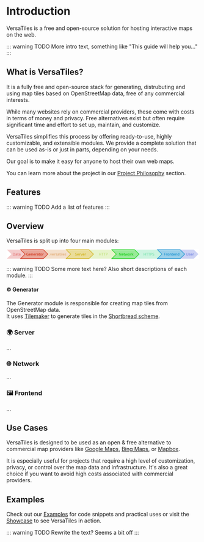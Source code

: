 # Introduction

VersaTiles is a free and open-source solution for hosting interactive maps on the web.

::: warning TODO
More intro text, something like "This guide will help you..."
:::

## What is VersaTiles?

It is a fully free and open-source stack for generating, distrubuting and using map tiles based on OpenStreetMap data, free of any commercial interests.

While many websites rely on commercial providers, these come with costs in terms of money and privacy. Free alternatives exist but often require significant time and effort to set up, maintain, and customize.

VersaTiles simplifies this process by offering ready-to-use, highly customizable, and extensible modules. We provide a complete solution that can be used as-is or just in parts, depending on your needs.

Our goal is to make it easy for anyone to host their own web maps.

You can learn more about the project in our [Project Philosophy](./philosophy.md) section.

## Features

::: warning TODO
Add a list of features
:::

## Overview

VersaTiles is split up into four main modules:

![An image](./assets/stack.svg)

::: warning TODO
Some more text here? Also short descriptions of each module.
:::

#### ⚙️ Generator

The Generator module is responsible for creating map tiles from OpenStreetMap data.\
It uses [Tilemaker](https://tilemaker.org/) to generate tiles in the [Shortbread scheme](https://shortbread.geofabrik.de/schema/).

### 🌍 Server

...

### 🌐 Network

...

### 🖼️ Frontend

...

## Use Cases

VersaTiles is designed to be used as an open & free alternative to commercial map providers like [Google Maps](https://maps.google.com), [Bing Maps](https://www.bing.com/maps), or [Mapbox](https://www.mapbox.com).

It is especially useful for projects that require a high level of customization, privacy, or control over the map data and infrastructure. It's also a great choice if you want to avoid high costs associated with commercial providers.


## Examples

Check out our [Examples](./reference/) for code snippets and practical uses or visit the [Showcase](./showcase/) to see VersaTiles in action.

::: warning TODO
Rewrite the text? Seems a bit off
:::

